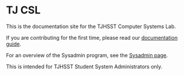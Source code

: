 # TJ CSL

This is the documentation site for the TJHSST Computer Systems Lab.

If you are contributing for the first time, please read our [documentation guide](general/documentation.md).

For an overview of the Sysadmin program, see the [Sysadmin page](general/).

This is intended for TJHSST Student System Administrators only.

